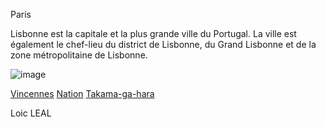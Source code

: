 Paris

Lisbonne est la capitale et la plus grande ville du Portugal.
La ville est également le chef-lieu du district de Lisbonne,
du Grand Lisbonne et de la zone métropolitaine de Lisbonne.

![image](https://cdn.sortiraparis.com/images/80/83517/753564-visuel-paris-tour-eiffel-rue.jpg)


[Vincennes](https://github.com/Doothrat/TP2-Labyrinthe/blob/main/vincennes.md)
[Nation](https://github.com/Doothrat/TP2-Labyrinthe/blob/main/nation.md)
[Takama-ga-hara](https://github.com/Doothrat/TP2-Labyrinthe/blob/main/takama-ga-hara.md)

Loic LEAL
